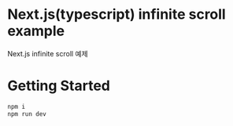 
# Next.js(typescript) infinite scroll example
Next.js infinite scroll 예제


# Getting Started
```bash
npm i
npm run dev
```
